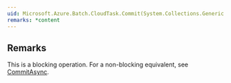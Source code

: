 ```yaml
---  
uid: Microsoft.Azure.Batch.CloudTask.Commit(System.Collections.Generic.IEnumerable{Microsoft.Azure.Batch.BatchClientBehavior})  
remarks: *content  
---  
```

  
## Remarks  
 This is a blocking operation. For a non-blocking equivalent, see [CommitAsync](assetId:///M:Microsoft.Azure.Batch.CloudTask.CommitAsync(System.Collections.Generic.IEnumerable{Microsoft.Azure.Batch.BatchClientBehavior},System.Threading.CancellationToken)?qualifyHint=False&autoUpgrade=True).